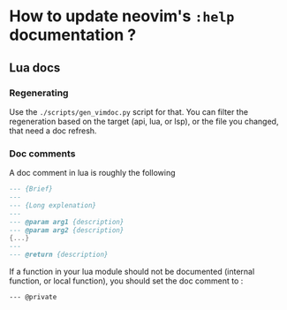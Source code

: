 # How to update neovim's `:help` documentation ?

## Lua docs

### Regenerating

Use the `./scripts/gen_vimdoc.py` script for that.
You can filter the regeneration based on the target (api, lua, or lsp), or the file you changed, that need a doc refresh.

### Doc comments

A doc comment in lua is roughly the following

```lua
--- {Brief}
---
--- {Long explenation}
---
--- @param arg1 {description}
--- @param arg2 {description}
{...}
---
--- @return {description}
```

If a function in your lua module should not be documented (internal function, or local function), you should set the doc comment to :

```
--- @private
```

